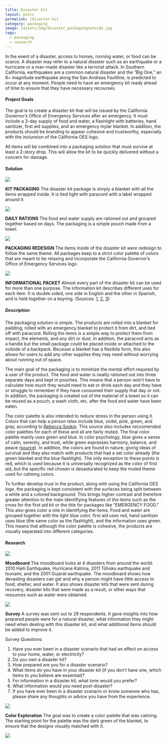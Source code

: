 ```yaml
---
title: Disaster Kit
layout: posts
permalink: /disaster-kit
category: packaging
image: /assets/img/disaster_packagingoutside.jpg
tags:
  - packaging
  - research
---
```


In the event of a disaster, access to homes, running water, or food can be scarce. A disaster may refer to a natural disaster such as an earthquake or a hurricane or a man-made disaster like a terrorist attack. In Southern California, earthquakes are a common natural disaster and the “Big One,” an 8+ magnitude earthquake along the San Andreas Faultline, is predicted to occur at any moment. People need to have an emergency kit ready ahead of time to ensure that they have necessary recourses.

#### Project Goals

The goal is to create a disaster kit that will be issued by the California Governor’s Office of Emergency Services after an emergency. It must include a 3-day supply of food and water, a flashlight with batteries, hand sanitizer, first aid supplies, and an emergency mylar blanket. In addition, the products should be branding to appear cohesive and trustworthy, especially with the inclunsion of the California OES logo. 

All items will be combined into a packaging solution that must survive at least a 2-story drop. This will allow the kit to be quickly delivered without a concern for damage.

#### Solution

![](/assets/img/disaster_ondesk_closeup.jpg)

**KIT PACKAGING** The disaster kit package is simply a blanket with all the items wrapped inside. It is tied tight with paracord with a label wrapped around it.

![](/assets/img/disaster_rationpackets.jpg)

**DAILY RATIONS** The food and water supply are rationed out and grouped together based on days. The packaging is a simple pouch made from a towel.

![](/assets/img/disaster_redesigns.jpg)

**PACKAGING REDESIGN** The items inside of the disaster kit were redesign to follow the same theme. All packages keep to a strict color palette of colors that are meant to be relaxing and incorporate the California Governor’s Office of Emergency Services logo.

![](/assets/img/disaster_infopacket_opened.jpg)

**INFORMATIONAL PACKET** Almost every part of the disaster kit can be used for more than one purpose. The information kit describes different uses for each item. It is double sided, one side in English and the other in Spanish, and is held together on a keyring. (Sources: [1](https://www.outdoorrevival.com/well-being/topsurvival-uses-for-hand-sanitizer.html), [2](https://unchartedsupplyco.com/blogs/news/survival-paracord-uses), [3](https://urbansurvivalsite.com/survival-uses-mylarblankets/))

##### Description

The packaging solution is simple. The products are rolled into a blanket for padding, rolled with an emergency blanket to protect it from dirt, and tied off with paracord. Rolling the items is a simple way to protect them from impact, the elements, and any dirt or dust. In addition, the paracord acts as a handle but the small package could be placed inside or attached to the outside of a backpack. Because a blanket has a flexibile form, this also allows for users to add any other supplies they may need without worrying about running out of space.

The main goal of the packaging is to minimize the mental effort required by a user of the product. The food and water is neatly rationed out into three separate days and kept in pouches. This means that a person won’t have to calculate how much they would need to eat or drink each day and they have or struggle to remember if they have consumed their supply that day or not. In addition, the packaging is created out of the material of a towel so it can be reused as a pouch, a wash cloth, etc. after the food and water have been eaten.

The color palette is also intended to reduce stress in the person using it. Colors that can help a person relax include blue, violet, pink, green, and gray, according to [Rebecca Soskin](https://www.shape.com/lifestyle/mind-and-body/paint-colors-relieve-stress-and-help-you-relax). This source also includes reccomended color palettes for each of these and all are fairly muted. The final color palette mainly uses green and blue. In color psychology, blue gives a sense of calm, serenity, and trust, while green expresses harmony, balance, and peace ([source](http://www.colour-affects.co.uk/psychological-properties-of-colours)). In addition, the colors are found in nature, giving ideas of survival and they also match with products that had a set color already (the green blanket and the blue flashlight). The only exception to these points is red, which is used because it is universally recognized as the color of first aid, but the specific red chosen is desasturated to keep the muted theme used for calming colors.

To further develop trust in the product, along with using the California OES logo, the packaging is kept consistent with the surfaces being split between a white and a colored background. This brings higher contrast and therefore greater attention to the main identifiying features of the items such as the cross for the first aid kit or the title for packages like “EMERGENCY FOOD.” This also gives color a role in identifying the items. Food and water are grouped together with the light blue color, first aid uses red, hand sanitizer uses blue (the same color as the flashlight), and the information uses green. This means that although the color palette is cohesive, the products are visually separated into different categories.

#### Research

![](assets/img/disaster_moodboard.png)

**Moodboard** The moodboard looks at 4 disasters from around the
world: 2010 Haiti Earthquake, Hurricane Katrina, 2011
Tōhoku earthquake and tsunami, and the 2001 Gujarat
earthquake. The moodboard shows how devasting
disasters can get and why a person might have little
access to food, shelter, and water. It also shows disaster
kits that were sent during recovery, disaster kits that
were made as a result, or other ways that resources
such as water were obtained.

![](assets/img/disaster_survey.png)

**Survey** A survey was sent out to 29 respondents. It gave insights
into how prepared people were for a natural disaster,
what information they might need when dealing with
this disaster kit, and what additional items should be
added to improve it.

Survey Questions:

1. Have you ever been in a disaster scenario that
had an effect on access to your home, water, or
electricity?
2. Do you own a disaster kit?
3. How prepared are you for a disaster scenario?
4. What items do you have in your disaster kit (if you
don’t have one, which items to you believe are
essential)?
5. For information in a disaster kit, what tone would
you prefer?
6. What information would you need post-disaster?
7. If you have ever been in a disaster scenario or know
someone who has, please share any thoughts or
advice you have from the experience.

![](assets/img/disaster_colors.png)

**Color Exploration** The goal was to create a color palette that was
calming. The starting point for the palette was the dark
green of the blanket, to ensure that the designs visually
matched with it.

![](assets/img/disaster_ingrass.jpg)

